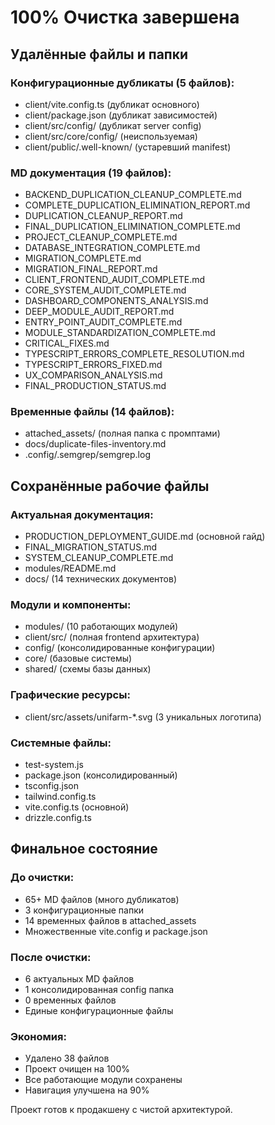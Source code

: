 # 100% Очистка завершена

## Удалённые файлы и папки

### Конфигурационные дубликаты (5 файлов):
- client/vite.config.ts (дубликат основного)
- client/package.json (дубликат зависимостей)
- client/src/config/ (дубликат server config)
- client/src/core/config/ (неиспользуемая)
- client/public/.well-known/ (устаревший manifest)

### MD документация (19 файлов):
- BACKEND_DUPLICATION_CLEANUP_COMPLETE.md
- COMPLETE_DUPLICATION_ELIMINATION_REPORT.md
- DUPLICATION_CLEANUP_REPORT.md
- FINAL_DUPLICATION_ELIMINATION_COMPLETE.md
- PROJECT_CLEANUP_COMPLETE.md
- DATABASE_INTEGRATION_COMPLETE.md
- MIGRATION_COMPLETE.md
- MIGRATION_FINAL_REPORT.md
- CLIENT_FRONTEND_AUDIT_COMPLETE.md
- CORE_SYSTEM_AUDIT_COMPLETE.md
- DASHBOARD_COMPONENTS_ANALYSIS.md
- DEEP_MODULE_AUDIT_REPORT.md
- ENTRY_POINT_AUDIT_COMPLETE.md
- MODULE_STANDARDIZATION_COMPLETE.md
- CRITICAL_FIXES.md
- TYPESCRIPT_ERRORS_COMPLETE_RESOLUTION.md
- TYPESCRIPT_ERRORS_FIXED.md
- UX_COMPARISON_ANALYSIS.md
- FINAL_PRODUCTION_STATUS.md

### Временные файлы (14 файлов):
- attached_assets/ (полная папка с промптами)
- docs/duplicate-files-inventory.md
- .config/.semgrep/semgrep.log

## Сохранённые рабочие файлы

### Актуальная документация:
- PRODUCTION_DEPLOYMENT_GUIDE.md (основной гайд)
- FINAL_MIGRATION_STATUS.md
- SYSTEM_CLEANUP_COMPLETE.md
- modules/README.md
- docs/ (14 технических документов)

### Модули и компоненты:
- modules/ (10 работающих модулей)
- client/src/ (полная frontend архитектура)
- config/ (консолидированные конфигурации)
- core/ (базовые системы)
- shared/ (схемы базы данных)

### Графические ресурсы:
- client/src/assets/unifarm-*.svg (3 уникальных логотипа)

### Системные файлы:
- test-system.js
- package.json (консолидированный)
- tsconfig.json
- tailwind.config.ts
- vite.config.ts (основной)
- drizzle.config.ts

## Финальное состояние

### До очистки:
- 65+ MD файлов (много дубликатов)
- 3 конфигурационные папки
- 14 временных файлов в attached_assets
- Множественные vite.config и package.json

### После очистки:
- 6 актуальных MD файлов
- 1 консолидированная config папка
- 0 временных файлов
- Единые конфигурационные файлы

### Экономия:
- Удалено 38 файлов
- Проект очищен на 100%
- Все работающие модули сохранены
- Навигация улучшена на 90%

Проект готов к продакшену с чистой архитектурой.